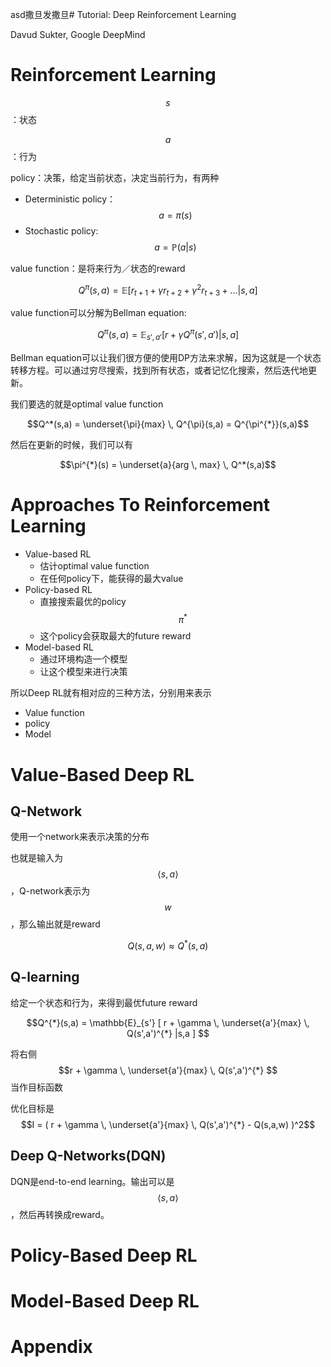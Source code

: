 asd撒旦发撒旦# Tutorial: Deep Reinforcement Learning

Davud Sukter, Google DeepMind

# Reinforcement Learning

$$s$$：状态

$$a$$：行为

policy：决策，给定当前状态，决定当前行为，有两种

+ Deterministic policy：$$a = \pi (s)$$
+ Stochastic policy: $$a = \mathbb{P}(a|s)$$

value function：是将来行为／状态的reward

$$Q^{\pi}(s,a) = \mathbb{E}[r_{t+1} + \gamma r_{t+2} + \gamma^2 r_{t+3} + ... | s,a]$$

value function可以分解为Bellman equation:

$$Q^{\pi}(s,a) = \mathbb{E}_{s',a'} [ r + \gamma Q^{\pi}(s',a') |s,a ] $$

Bellman equation可以让我们很方便的使用DP方法来求解，因为这就是一个状态转移方程。可以通过穷尽搜索，找到所有状态，或者记忆化搜索，然后迭代地更新。

我们要选的就是optimal value function

$$Q^*(s,a) = \underset{\pi}{max} \, Q^{\pi}(s,a) = Q^{\pi^{*}}(s,a)$$

然后在更新的时候，我们可以有

$$\pi^{*}(s) = \underset{a}{arg \, max} \, Q^*(s,a)$$

# Approaches To Reinforcement Learning

+ Value-based RL
    + 估计optimal value function
    + 在任何policy下，能获得的最大value
+ Policy-based RL
    + 直接搜索最优的policy $$\pi^*$$
    + 这个policy会获取最大的future reward
+ Model-based RL
    + 通过环境构造一个模型
    + 让这个模型来进行决策

所以Deep RL就有相对应的三种方法，分别用来表示
+ Value function
+ policy
+ Model

# Value-Based Deep RL

## Q-Network

使用一个network来表示决策的分布

也就是输入为$$\langle s, a \rangle$$，Q-network表示为$$w$$，那么输出就是reward

$$ Q(s,a,w) \approx Q^*(s,a) $$

## Q-learning

给定一个状态和行为，来得到最优future reward

$$Q^{*}(s,a) = \mathbb{E}_{s'} [ r + \gamma \, \underset{a'}{max} \, Q(s',a')^{*} |s,a ] $$

将右侧 $$r + \gamma \, \underset{a'}{max} \, Q(s',a')^{*} $$当作目标函数

优化目标是$$I = ( r + \gamma \, \underset{a'}{max} \, Q(s',a')^{*} - Q(s,a,w) )^2$$

## Deep Q-Networks(DQN)

DQN是end-to-end learning。输出可以是$$\langle s, a \rangle$$，然后再转换成reward。

# Policy-Based Deep RL

# Model-Based Deep RL

# Appendix

